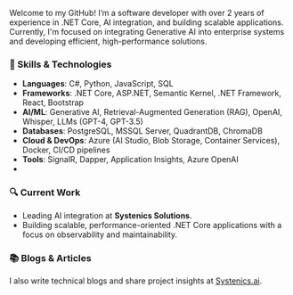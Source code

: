 Welcome to my GitHub! I’m a software developer with over 2 years of experience in .NET Core, AI integration, and building scalable applications. Currently, I'm focused on integrating Generative AI into enterprise systems and developing efficient, high-performance solutions.

### 🔧 Skills & Technologies

- **Languages**: C#, Python, JavaScript, SQL
- **Frameworks**: .NET Core, ASP.NET, Semantic Kernel, .NET Framework, React, Bootstrap
- **AI/ML**: Generative AI, Retrieval-Augmented Generation (RAG), OpenAI, Whisper, LLMs (GPT-4, GPT-3.5)
- **Databases**: PostgreSQL, MSSQL Server, QuadrantDB, ChromaDB
- **Cloud & DevOps**: Azure (AI Studio, Blob Storage, Container Services), Docker, CI/CD pipelines
- **Tools**: SignalR, Dapper, Application Insights, Azure OpenAI
- 
### 🔍 Current Work

- Leading AI integration at **Systenics Solutions**.
- Building scalable, performance-oriented .NET Core applications with a focus on observability and maintainability.

### 📚 Blogs & Articles

I also write technical blogs and share project insights at [Systenics.ai](https://systenics.ai/).
